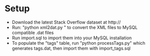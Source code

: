 # Setup
* Download the latest Stack Overflow dataset at http://
* Run: "python xml2dat.py <PATH-TO-DATA>" to convert the XML files to MySQL compatible .dat files
* Run import.sql to import them into your MySQL installation
* To populate the "tags" table, run "python processTags.py" which generates tags.dat, then import them with import_tags.sql

